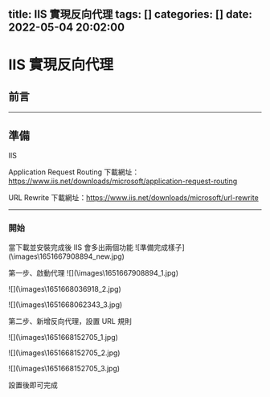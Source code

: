 title: IIS 實現反向代理
tags: []
categories: []
date: 2022-05-04 20:02:00
---
# IIS 實現反向代理


## 前言



---

## 準備

IIS

Application Request Routing
下載網址：https://www.iis.net/downloads/microsoft/application-request-routing

URL Rewrite
下載網址：https://www.iis.net/downloads/microsoft/url-rewrite

---

### 開始

當下載並安裝完成後 IIS 會多出兩個功能
![準備完成樣子](\images\1651667908894_new.jpg\)


第一步、啟動代理
![](\images\1651667908894_1.jpg\)

![](\images\1651668036918_2.jpg\)

![](\images\1651668062343_3.jpg\)

第二步、新增反向代理，設置 URL 規則

![](\images\1651668152705_1.jpg\)

![](\images\1651668152705_2.jpg\)

![](\images\1651668152705_3.jpg\)

設置後即可完成